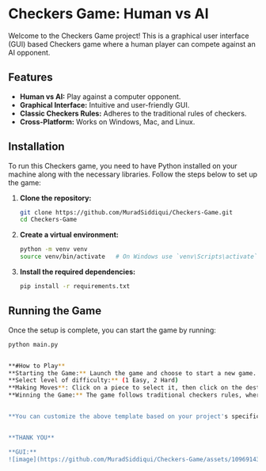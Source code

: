 # Checkers Game: Human vs AI

Welcome to the Checkers Game project! This is a graphical user interface (GUI) based Checkers game where a human player can compete against an AI opponent. 

## Features

- **Human vs AI:** Play against a computer opponent.
- **Graphical Interface:** Intuitive and user-friendly GUI.
- **Classic Checkers Rules:** Adheres to the traditional rules of checkers.
- **Cross-Platform:** Works on Windows, Mac, and Linux.

## Installation

To run this Checkers game, you need to have Python installed on your machine along with the necessary libraries. Follow the steps below to set up the game:

1. **Clone the repository:**
    ```bash
    git clone https://github.com/MuradSiddiqui/Checkers-Game.git
    cd Checkers-Game
    ```

2. **Create a virtual environment:**
    ```bash
    python -m venv venv
    source venv/bin/activate   # On Windows use `venv\Scripts\activate`
    ```

3. **Install the required dependencies:**
    ```bash
    pip install -r requirements.txt
    ```

## Running the Game

Once the setup is complete, you can start the game by running:

```bash
python main.py


**#How to Play**
**Starting the Game:** Launch the game and choose to start a new game.
**Select level of difficulty:** (1 Easy, 2 Hard)
**Making Moves**: Click on a piece to select it, then click on the destination square to move.
**Winning the Game:** The game follows traditional checkers rules, where the objective is to capture all of the opponent's pieces or block them so they cannot move.


**You can customize the above template based on your project's specifics, such as adding more details on the AI's capabilities, any special rules, or advanced features. Be sure to replace the placeholder GitHub URL with your actual repository URL.**


**THANK YOU**

**GUI:**
![image](https://github.com/MuradSiddiqui/Checkers-Game/assets/109691430/33760322-49ad-452b-a5df-b8d49b4c5523)
